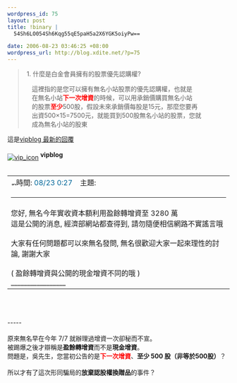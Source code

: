 ```yaml
--- 
wordpress_id: 75
layout: post
title: !binary |
  54Sh6LO054Sh6Kqg55qE5paH5a2X6YGK5oiyPw==

date: 2006-08-23 03:46:25 +08:00
wordpress_url: http://blog.xdite.net/?p=75
---
```

<blockquote><p>&nbsp;1. 什麼是白金會員擁有的股票優先認購權?</p><p>&nbsp;&nbsp;&nbsp; 這裡指的是您可以擁有無名小站股票的優先認購權，也就是<br />&nbsp;&nbsp;&nbsp; 在無名小站<font color="#ff0000"><strong>下一次增資</strong></font>的時候，可以用承銷價購買無名小站<br />&nbsp;&nbsp;&nbsp; 的股票<font color="#ff0000"><strong>至少</strong></font>500股，假設未來承銷價每股是15元，那麼您要再<br />&nbsp;&nbsp;&nbsp; 出資500&times;15=7500元，就能買到500股無名小站的股票，您就<br />&nbsp;&nbsp;&nbsp; 成為無名小站的股東</p></blockquote> 這是<a href="http://www.wretch.cc/hala/viewtopic.php?t=89967">vipblog 最新的回覆</a><br /><br /><a href="http://www.wretch.cc/blog/vipblog&amp;article_id=1776837" target="_blank"><img class="vip_icon" src="http://pic.wretch.cc/icon/album/isAuth_platinum.gif" border="0" alt="vip_icon" align="middle" /></a>      <span class="name"><a name="579340" title="579340"></a><strong>vipblog</strong></span><br /><span class="postdetails"><br /></span> 		 			<table border="0" cellspacing="0" cellpadding="0" width="100%"><tbody><tr> 				<td width="100%"><a href="http://www.wretch.cc/hala/viewtopic.php?p=579340#579340"><img src="http://pic.wretch.cc/hala/templates/subSilver/images/icon_minipost.gif" border="0" alt="發表" title="發表" width="12" height="9" /></a><span class="postdetails">時間: <font color="#006699">08/23 0:27</font><span class="gen">&nbsp;</span>&nbsp; &nbsp;主題: </span></td> 				<td valign="top"><a href="http://www.wretch.cc/hala/posting.php?mode=quote&amp;p=579340"><br /></a>   </td> 			</tr> 			<tr> 				<td colspan="2"><hr /></td> 			</tr> 			<tr> 				<td colspan="2"><span class="postbody">您好, 無名今年實收資本額利用盈餘轉增資至 3280 萬 <br />這是公開的消息, 經濟部網站都查得到, 請勿隨便相信網路不實謠言哦 <br /> <br />大家有任何問題都可以來無名發問, 無名很歡迎大家一起來理性的討論, 謝謝大家 <br /> <br />( 盈餘轉增資與公開的現金增資不同的哦 )<br />_________________</span></td></tr></tbody></table><br /><br /><br />-----<br /><br />原來無名早在今年 7/7 就辦理過增資一次卻秘而不宣。<br />被踢爆之後才辯稱是<strong>盈餘轉增資</strong>而不是<strong>現金增資</strong>。<br />問題是，吳先生，您當初公告的是<font color="#ff0000"><strong>下一次增資</strong></font>、<strong>至少 500 股（非等於500股）</strong>？<br /><br />所以才有了這次形同騙局的<strong>放棄認股權換贈品</strong>的事件？<br />
